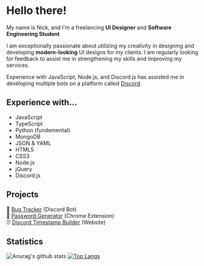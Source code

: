 # Hello there!

My name is Nick, and I'm a freelancing **UI Designer** and **Software Engineering Student**

I am exceptionally passionate about utilizing my creativity in designing and developing **modern-looking** UI designs for my clients. I am regularly looking for feedback to assist me in strengthening my skills and improving my services.

Experience with JavaScript, Node.js, and Discord.js has assisted me in developing multiple bots on a platform called [Discord](https://discord.com/).

## Experience with...

* JavaScript
* TypeScript
* Python (fundemental)
* MongoDB
* JSON & YAML
* HTML5
* CSS3
* Node.js
* jQuery
* Discord.js

## Projects

🐞 [Bug Tracker](https://github.com/Archasion/bug-tracker) (Discord Bot) <br>
🔐 [Password Generator](https://github.com/Archasion/Password-Generator) (Chrome Extension) <br>
⏰ [Discord Timestamp Builder](https://github.com/Archasion/Discord-Timestamp-Builder) (Website)

## Statistics

![Anurag's github stats](https://github-readme-stats.vercel.app/api?username=archasion&show_icons=true&theme=vision-friendly-dark&hide_border=true&count_private=true&include_all_commits=true)
[![Top Langs](https://github-readme-stats.vercel.app/api/top-langs/?username=archasion&theme=vision-friendly-dark&layout=default&hide_border=true&card_width=495px)](https://github.com/archasion)
